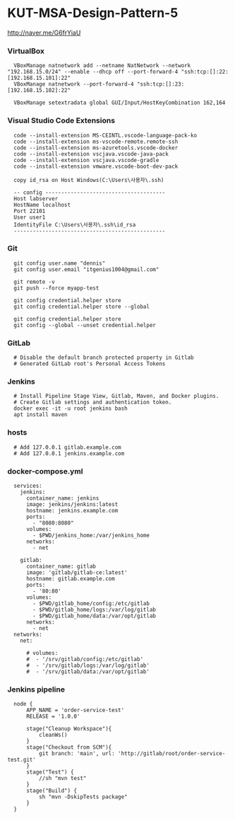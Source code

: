 # KUT-MSA-Design-Pattern-5

http://naver.me/G6frYiaU

### VirtualBox 

      VBoxManage natnetwork add --netname NatNetwork --network "192.168.15.0/24" --enable --dhcp off --port-forward-4 "ssh:tcp:[]:22:[192.168.15.101]:22"
      VBoxManage natnetwork --port-forward-4 "ssh:tcp:[]:23:[192.168.15.102]:22"
      
      VBoxManage setextradata global GUI/Input/HostKeyCombination 162,164

### Visual Studio Code Extensions

      code --install-extension MS-CEINTL.vscode-language-pack-ko
      code --install-extension ms-vscode-remote.remote-ssh
      code --install-extension ms-azuretools.vscode-docker
      code --install-extension vscjava.vscode-java-pack
      code --install-extension vscjava.vscode-gradle
      code --install-extension vmware.vscode-boot-dev-pack

      copy id_rsa on Host Windows(C:\Users\사용자\.ssh)

      -- config --------------------------------------
      Host labserver
      HostName localhost
      Port 22101
      User user1
      IdentityFile C:\Users\사용자\.ssh\id_rsa
      ------------------------------------------------

### Git 

      git config user.name "dennis"
      git config user.email "itgenius1004@gmail.com"

      git remote -v
      git push --force myapp-test

      git config credential.helper store
      git config credential.helper store --global

      git config credential.helper store
      git config --global --unset credential.helper

### GitLab

      # Disable the default branch protected property in Gitlab
      # Generated GitLab root's Personal Access Tokens

### Jenkins

      # Install Pipeline Stage View, Gitlab, Maven, and Docker plugins.
      # Create Gitlab settings and authentication token.
      docker exec -it -u root jenkins bash
      apt install maven
### hosts

      # Add 127.0.0.1 gitlab.example.com
      # Add 127.0.0.1 jenkins.example.com

### docker-compose.yml

      services:
        jenkins:
          container_name: jenkins
          image: jenkins/jenkins:latest 
          hostname: jenkins.example.com
          ports:
            - "8080:8080"
          volumes:
            - $PWD/jenkins_home:/var/jenkins_home
          networks:
            - net 
            
        gitlab:
          container_name: gitlab
          image: 'gitlab/gitlab-ce:latest'
          hostname: gitlab.example.com
          ports:
            - '80:80'
          volumes:
            - $PWD/gitlab_home/config:/etc/gitlab
            - $PWD/gitlab_home/logs:/var/log/gitlab
            - $PWD/gitlab_home/data:/var/opt/gitlab
          networks:
            - net
      networks:
        net:

          # volumes:
          #  - '/srv/gitlab/config:/etc/gitlab'
          #  - '/srv/gitlab/logs:/var/log/gitlab'
          #  - '/srv/gitlab/data:/var/opt/gitlab'

### Jenkins pipeline

      node {
          APP_NAME = 'order-service-test'
          RELEASE = '1.0.0'
          
          stage("Cleanup Workspace"){
              cleanWs()
          }
          stage("Checkout from SCM"){
              git branch: 'main', url: 'http://gitlab/root/order-service-test.git'
          }
          stage("Test") {
              //sh "mvn test"
          }
          stage("Build") {
              sh "mvn -DskipTests package"
          }
      }
          
      
